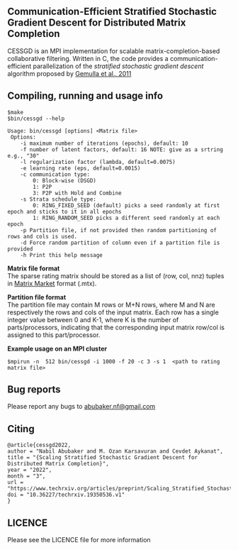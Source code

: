 ## Communication-Efficient Stratified Stochastic Gradient Descent for Distributed Matrix Completion

CESSGD is an MPI implementation for scalable matrix-completion-based collaborative filtering.
Written in C, the code provides a communication-efficient parallelization of the *stratified stochastic gradient descent* algorithm proposed by [Gemulla et al., 2011](https://dl.acm.org/doi/abs/10.1145/2020408.2020426)


## Compiling, running and usage info

```
$make
$bin/cessgd --help

Usage: bin/cessgd [options] <Matrix file>  
 Options:  
	-i maximum number of iterations (epochs), default: 10  
	-f number of latent factors, default: 16 NOTE: give as a srtring e.g., "30"  
	-l regularization factor (lambda, default=0.0075)  
	-e learning rate (eps, default=0.0015)  
	-c communication type:  
		0: Block-wise (DSGD)  
		1: P2P  
		3: P2P with Hold and Combine  
	-s Strata schedule type:  
		0: RING_FIXED_SEED (default) picks a seed randomly at first epoch and sticks to it in all epochs  
		1: RING_RANDOM_SEED picks a different seed randomly at each epoch  
	-p Partition file, if not provided then random partitioning of rows and cols is used.   
	-d Force random partition of column even if a partition file is provided  
	-h Print this help message  
```

**Matrix file format**  
The sparse rating matrix should be stored as a list of (row, col, nnz) tuples in [Matrix Market](https://math.nist.gov/MatrixMarket/formats.html) format (.mtx).

**Partition file format**  
The partition file may contain M rows or M+N rows, where M and N are respectively the rows and cols of the input matrix. Each row has a single integer value between 0 and K-1, where K is the number of parts/processors, indicating that the corresponding input matrix row/col is assigned to this part/processor.  

**Example usage on an MPI cluster**  

```
$mpirun -n  512 bin/cessgd -i 1000 -f 20 -c 3 -s 1  <path to rating matrix file>
```

## Bug reports  
Please report any bugs to abubaker.nf@gmail.com

## Citing



```
@article{cessgd2022,
author = "Nabil Abubaker and M. Ozan Karsavuran and Cevdet Aykanat",
title = "{Scaling Stratified Stochastic Gradient Descent for Distributed Matrix Completion}",
year = "2022",
month = "3",
url = "https://www.techrxiv.org/articles/preprint/Scaling_Stratified_Stochastic_Gradient_Descent_for_Distributed_Matrix_Completion/19350536",
doi = "10.36227/techrxiv.19350536.v1"
}
```

## LICENCE
Please see the LICENCE file for more information
